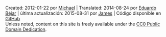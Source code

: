 Created: <span property="dcterms:created" datatype="xsd:date">2012-01-22</span> por <a href="http://mhausenblas.info/#i" rel="dcterms:creator">Michael</a> &#124; Translated: 2014-08-24 por <a rel="dcterms:contributor" href="http://fundapi.org/">Eduardo B&eacute;jar</a> &#124; &uacute;ltima actualizaci&oacute;n: <span property="dcterms:modified" datatype="xsd:date">2015-08-31</span> por <a href="http://jayg.me/" rel="dcterms:contributor">James</a> &#124; C&oacute;digo disponible en <i class="fa fa-github fa-fw"></i>[GitHub](https://github.com/mhausenblas/5stardata.info)  
<span property="dcterms:rights" resource="#rights" typeof="dcterms:RightsStatement">Unless noted, content on this site is freely available under the <a rel="dcterms:license" href="http://creativecommons.org/publicdomain/zero/1.0/">CC0 Public Domain Dedication</a>.</span>
